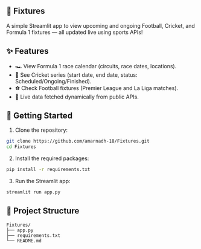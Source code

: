 ## 📅 Fixtures
A simple Streamlit app to view upcoming and ongoing Football, Cricket, and Formula 1 fixtures — all updated live using sports APIs!

## ✨ Features
- 🏎️ View Formula 1 race calendar (circuits, race dates, locations).
- 🏏 See Cricket series (start date, end date, status: Scheduled/Ongoing/Finished).
- ⚽ Check Football fixtures (Premier League and La Liga matches).
- 🔄 Live data fetched dynamically from public APIs.

## 🚀 Getting Started
1. Clone the repository:
```bash
git clone https://github.com/amarnadh-18/Fixtures.git
cd Fixtures
```
2. Install the required packages:
```bash
pip install -r requirements.txt
```
3. Run the Streamlit app:
```bash
streamlit run app.py
```

## 📂 Project Structure
```
Fixtures/
├── app.py
├── requirements.txt
└── README.md
```
